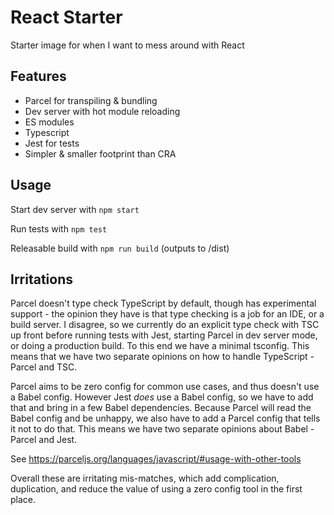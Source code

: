 # React Starter

Starter image for when I want to mess around with React

## Features

- Parcel for transpiling & bundling
- Dev server with hot module reloading
- ES modules
- Typescript
- Jest for tests
- Simpler & smaller footprint than CRA

## Usage

Start dev server with `npm start`

Run tests with `npm test`

Releasable build with `npm run build` (outputs to /dist)

## Irritations

Parcel doesn't type check TypeScript by default, though has experimental support - the opinion they have is that type checking is a job for an IDE, or a build server. I disagree, so we currently do an explicit type check with TSC up front before running tests with Jest, starting Parcel in dev server mode, or doing a production build. To this end we have a minimal tsconfig. This means that we have two separate opinions on how to handle TypeScript - Parcel and TSC.

Parcel aims to be zero config for common use cases, and thus doesn't use a Babel config. However Jest *does* use a Babel config, so we have to add that and bring in a few Babel dependencies. Because Parcel will read the Babel config and be unhappy, we also have to add a Parcel config that tells it not to do that. This means we have two separate opinions about Babel - Parcel and Jest.

See https://parceljs.org/languages/javascript/#usage-with-other-tools

Overall these are irritating mis-matches, which add complication, duplication, and reduce the value of using a zero config tool in the first place.
